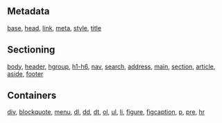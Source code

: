 ## Metadata
[base](https://developer.mozilla.org/en-US/docs/Web/HTML/Element/base), [head](https://developer.mozilla.org/en-US/docs/Web/HTML/Element/head), [link](https://developer.mozilla.org/en-US/docs/Web/HTML/Element/link), [meta](https://developer.mozilla.org/en-US/docs/Web/HTML/Element/meta), [style](https://developer.mozilla.org/en-US/docs/Web/HTML/Element/style), [title](https://developer.mozilla.org/en-US/docs/Web/HTML/Element/title)

## Sectioning
[body](https://developer.mozilla.org/en-US/docs/Web/HTML/Element/body), [header](https://developer.mozilla.org/en-US/docs/Web/HTML/Element/header), [hgroup](https://developer.mozilla.org/en-US/docs/Web/HTML/Element/hgroup), [h1-h6](https://developer.mozilla.org/en-US/docs/Web/HTML/Element/Heading_Elements), [nav](https://developer.mozilla.org/en-US/docs/Web/HTML/Element/nav), [search](https://developer.mozilla.org/en-US/docs/Web/HTML/Element/search), [address](https://developer.mozilla.org/en-US/docs/Web/HTML/Element/address), [main](https://developer.mozilla.org/en-US/docs/Web/HTML/Element/main), [section](https://developer.mozilla.org/en-US/docs/Web/HTML/Element/section), [article](https://developer.mozilla.org/en-US/docs/Web/HTML/Element/article), [aside](https://developer.mozilla.org/en-US/docs/Web/HTML/Element/aside), [footer](https://developer.mozilla.org/en-US/docs/Web/HTML/Element/footer)

## Containers
[div](https://developer.mozilla.org/en-US/docs/Web/HTML/Element/div), [blockquote](https://developer.mozilla.org/en-US/docs/Web/HTML/Element/blockquote), [menu](https://developer.mozilla.org/en-US/docs/Web/HTML/Element/menu), [dl](https://developer.mozilla.org/en-US/docs/Web/HTML/Element/dl), [dd](https://developer.mozilla.org/en-US/docs/Web/HTML/Element/dd), [dt](https://developer.mozilla.org/en-US/docs/Web/HTML/Element/dt), [ol](https://developer.mozilla.org/en-US/docs/Web/HTML/Element/ol), [ul](https://developer.mozilla.org/en-US/docs/Web/HTML/Element/ul), [li](https://developer.mozilla.org/en-US/docs/Web/HTML/Element/li), [figure](https://developer.mozilla.org/en-US/docs/Web/HTML/Element/figure), [figcaption](https://developer.mozilla.org/en-US/docs/Web/HTML/Element/figcaption), [p](https://developer.mozilla.org/en-US/docs/Web/HTML/Element/p), [pre](https://developer.mozilla.org/en-US/docs/Web/HTML/Element/pre), [hr](https://developer.mozilla.org/en-US/docs/Web/HTML/Element/hr)
